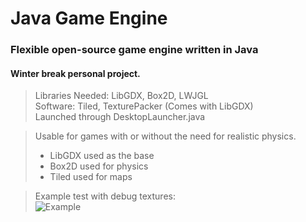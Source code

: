 # Java Game Engine  
### Flexible open-source game engine written in Java 
#### Winter break personal project.

> Libraries Needed: LibGDX, Box2D, LWJGL  
> Software: Tiled, TexturePacker (Comes with LibGDX)  
> Launched through DesktopLauncher.java

> Usable for games with or without the need for realistic physics.
> - LibGDX used as the base
> - Box2D used for physics
> - Tiled used for maps

> Example test with debug textures:  
![Example](https://github.com/Temporary-Game-Company/Jebja/blob/master/Images/Example.png)
